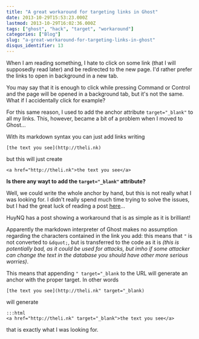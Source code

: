 ```yaml
---
title: "A great workaround for targeting links in Ghost"
date: 2013-10-29T15:53:23.000Z
lastmod: 2013-10-29T16:02:36.000Z
tags: ["ghost", "hack", "target", "workaround"]
categories: ["Blog"]
slug: "a-great-workaround-for-targeting-links-in-ghost"
disqus_identifier: 13
---
```


When I am reading something, I hate to click on some link (that I will supposedly read later) and be redirected to the new page. I'd rather prefer the links to open in background in a new tab.

You may say that it is enough to click while pressing Command or Control and the page will be opened in a background tab, but it's not the same. What if I accidentally click for example?

For this same reason, I used to add the anchor attribute `target="_blank"` to all my links. This, however, became a bit of a problem when I moved to Ghost...

With its markdown syntax you can just add links writing 

    [the text you see](http://theli.nk) 

but this will just create 

    <a href="http://theli.nk">the text you see</a>

**Is there any wayt to add the `target="_blank"` attribute?**

Well, we could write the whole anchor by hand, but this is not really what I was looking for. I didn't really spend much time trying to solve the issues, but I had the great luck of reading a post [here](http://huynq.net/)...

HuyNQ has a post showing a workaround that is as simple as it is brilliant!

Apparently the markdown interpreter of Ghost makes no assumption regarding the characters contained in the link you add: this means that `"` is not converted to `&dquot;`, but is transferred to the code as it is _(this is potentially bad, as it could be used for attacks, but imho if some attacker can change the text in the database you should have other more serious worries)_.

This means that appending `" target="_blank` to the URL will generate an anchor with the proper target. In other words

    [the text you see](http://theli.nk" target="_blank)

will generate

    :::html
    <a href="http://theli.nk" target="_blank">the text you see</a>

that is exactly what I was looking for.